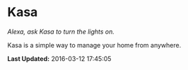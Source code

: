 # Kasa
*Alexa, ask Kasa to turn the lights on.*

Kasa is a simple way to manage your home from anywhere.

**Last Updated:** 2016-03-12 17:45:05